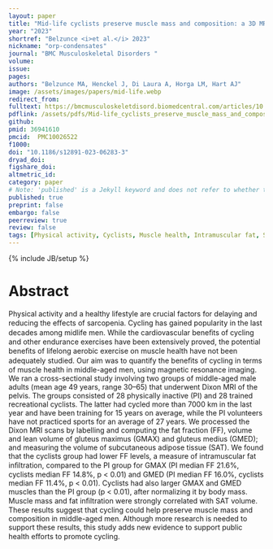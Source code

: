 ```yaml
---
layout: paper
title: "Mid-life cyclists preserve muscle mass and composition: a 3D MRI study"
year: "2023"
shortref: "Belzunce <i>et al.</i> 2023"
nickname: "orp-condensates"
journal: "BMC Musculoskeletal Disorders "
volume: 
issue: 
pages: 
authors: "Belzunce MA, Henckel J, Di Laura A, Horga LM, Hart AJ"
image: /assets/images/papers/mid-life.webp
redirect_from: 
fulltext: https://bmcmusculoskeletdisord.biomedcentral.com/articles/10.1186/s12891-023-06283-3
pdflink: /assets/pdfs/Mid-life_cyclists_preserve_muscle_mass_and_composi.pdf
github: 
pmid: 36941610
pmcid:  PMC10026522
f1000: 
doi: "10.1186/s12891-023-06283-3"
dryad_doi: 
figshare_doi: 
altmetric_id: 
category: paper
# Note: 'published' is a Jekyll keyword and does not refer to whether the paper is published, but rather to whether this Markdown should be part of the rendered site.
published: true
preprint: false
embargo: false	
peerreview: true
review: false
tags: [Physical activity, Cyclists, Muscle health, Intramuscular fat, Sarcopenia, Gluteus maximus]
---
```

{% include JB/setup %}

# Abstract 

Physical activity and a healthy lifestyle are crucial factors for delaying and reducing the eﬀects of sarcopenia. Cycling has gained popularity in the last decades among midlife men. While the cardiovascular beneﬁts of cycling and other endurance exercises have been extensively proved, the potential beneﬁts of lifelong aerobic exercise on muscle health have not been adequately studied. Our aim was to quantify the beneﬁts of cycling in terms of muscle health in middle-aged men, using magnetic resonance imaging. We ran a cross-sectional study involving two groups of middle-aged male adults (mean age 49 years, range 30–65) that underwent Dixon MRI of the pelvis. The groups consisted of 28 physically inactive (PI) and 28 trained recreational cyclists. The latter had cycled more than 7000 km in the last year and have been training for 15 years on average, while the PI volunteers have not practiced sports for an average of 27 years. We processed the Dixon MRI scans by labelling and computing the fat fraction (FF), volume and lean volume of gluteus maximus (GMAX) and gluteus medius (GMED); and measuring the volume of subcutaneous adipose tissue (SAT). We found that the cyclists group had lower FF levels, a measure of intramuscular fat inﬁltration, compared to the PI group for GMAX (PI median FF 21.6%, cyclists median FF 14.8%, p < 0.01) and GMED (PI median FF 16.0%, cyclists median FF 11.4%, p < 0.01). Cyclists had also larger GMAX and GMED muscles than the PI group (p < 0.01), after normalizing it by body mass. Muscle mass and fat inﬁltration were strongly correlated with SAT volume. These results suggest that cycling could help preserve muscle mass and composition in middle-aged men. Although more research is needed to support these results, this study adds new evidence to support public health eﬀorts to promote cycling.
